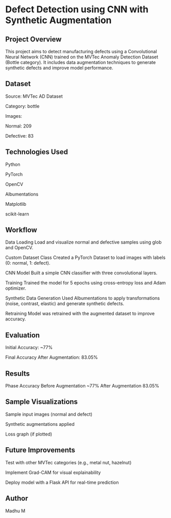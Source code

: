 # Defect Detection using CNN with Synthetic Augmentation
## Project Overview
This project aims to detect manufacturing defects using a Convolutional Neural Network (CNN) trained on the MVTec Anomaly Detection Dataset (Bottle category). It includes data augmentation techniques to generate synthetic defects and improve model performance.

## Dataset
Source: MVTec AD Dataset

Category: bottle

Images:

Normal: 209

Defective: 83

## Technologies Used
Python

PyTorch

OpenCV

Albumentations

Matplotlib

scikit-learn

## Workflow
Data Loading
Load and visualize normal and defective samples using glob and OpenCV.

Custom Dataset Class
Created a PyTorch Dataset to load images with labels (0: normal, 1: defect).

CNN Model
Built a simple CNN classifier with three convolutional layers.

Training
Trained the model for 5 epochs using cross-entropy loss and Adam optimizer.

Synthetic Data Generation
Used Albumentations to apply transformations (noise, contrast, elastic) and generate synthetic defects.

Retraining
Model was retrained with the augmented dataset to improve accuracy.

## Evaluation

Initial Accuracy: ~77%

Final Accuracy After Augmentation: 83.05%

 ## Results
Phase	Accuracy
Before Augmentation	~77%
After Augmentation	83.05%

## Sample Visualizations
Sample input images (normal and defect)

Synthetic augmentations applied

Loss graph (if plotted)

## Future Improvements
Test with other MVTec categories (e.g., metal nut, hazelnut)

Implement Grad-CAM for visual explainability

Deploy model with a Flask API for real-time prediction

## Author
Madhu M 
